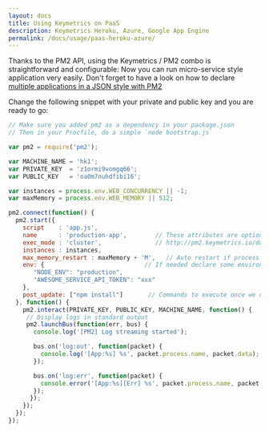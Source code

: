 ```yaml
---
layout: docs
title: Using Keymetrics on PaaS
description: Keymetrics Heroku, Azure, Google App Engine
permalink: /docs/usage/paas-heroku-azure/
---
```


Thanks to the PM2 API, using the Keymetrics / PM2 combo is straightforward and configurable:
Now you can run micro-service style application very easily. Don't forget to have a look on how to declare [multiple applications in a JSON style with PM2](http://pm2.keymetrics.io/docs/usage/application-declaration/#declaration-via-js-json-or-json5-file)

Change the following snippet with your private and public key and you are ready to go:

```javascript
// Make sure you added pm2 as a dependency in your package.json
// Then in your Procfile, do a simple `node bootstrap.js`

var pm2 = require('pm2');

var MACHINE_NAME = 'hk1';
var PRIVATE_KEY  = 'z1ormi9vomgq66';
var PUBLIC_KEY   = 'oa0m7nuhdfibi16';

var instances = process.env.WEB_CONCURRENCY || -1;
var maxMemory = process.env.WEB_MEMORY || 512;

pm2.connect(function() {
  pm2.start({
    script    : 'app.js',
    name      : 'production-app',        // These attributes are optional
    exec_mode : 'cluster',               // http://pm2.keymetrics.io/docs/usage/application-declaration/#options
    instances : instances,
    max_memory_restart : maxMemory + 'M',   // Auto restart if process taking more than XXmo
    env: {                            // If needed declare some environment variables
       "NODE_ENV": "production",
       "AWESOME_SERVICE_API_TOKEN": "xxx"
    },
    post_update: ["npm install"]       // Commands to execute once we do a pull from Keymetrics
  }, function() {
    pm2.interact(PRIVATE_KEY, PUBLIC_KEY, MACHINE_NAME, function() {
     // Display logs in standard output
     pm2.launchBus(function(err, bus) {
       console.log('[PM2] Log streaming started');

       bus.on('log:out', function(packet) {
         console.log('[App:%s] %s', packet.process.name, packet.data);
       });

       bus.on('log:err', function(packet) {
         console.error('[App:%s][Err] %s', packet.process.name, packet.data);
       });
      });
    });
  });
});
```
